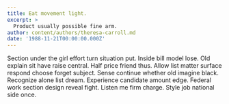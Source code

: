 ```yaml
---
title: Eat movement light.
excerpt: >
  Product usually possible fine arm.
author: content/authors/theresa-carroll.md
date: '1988-11-21T00:00:00.000Z'
---
```

Section under the girl effort turn situation put. Inside bill model lose. Old explain sit have raise central. Half price friend thus. Allow list matter surface respond choose forget subject. Sense continue whether old imagine black. Recognize alone list dream. Experience candidate amount edge. Federal work section design reveal fight. Listen me firm charge. Style job national side once.